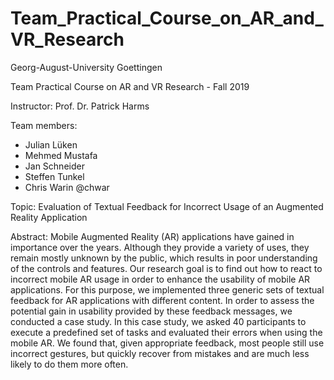 # Team_Practical_Course_on_AR_and_VR_Research
Georg-August-University Goettingen

Team Practical Course on AR and VR Research - Fall 2019

Instructor: Prof. Dr. Patrick Harms

Team members: 
- Julian Lüken
- Mehmed Mustafa
- Jan Schneider
- Steffen Tunkel
- Chris Warin @chwar

Topic: Evaluation of Textual Feedback for Incorrect Usage of an Augmented Reality Application

Abstract: Mobile Augmented Reality (AR) applications have gained in importance over the years. 
Although they provide a variety of uses, they remain mostly unknown by the public, which results in poor understanding of the controls and features. 
Our research goal is to find out how to react to incorrect mobile AR usage in order to enhance the usability of mobile AR applications. 
For this purpose, we implemented three generic sets of textual feedback for AR applications with different content. 
In order to assess the potential gain in usability provided by these feedback messages, we conducted a case study. 
In this case study, we asked 40 participants to execute a predefined set of tasks and evaluated their errors when using the mobile AR. 
We found that, given appropriate feedback, most people still use incorrect gestures, but quickly recover from mistakes and are much less likely to do them more often.
